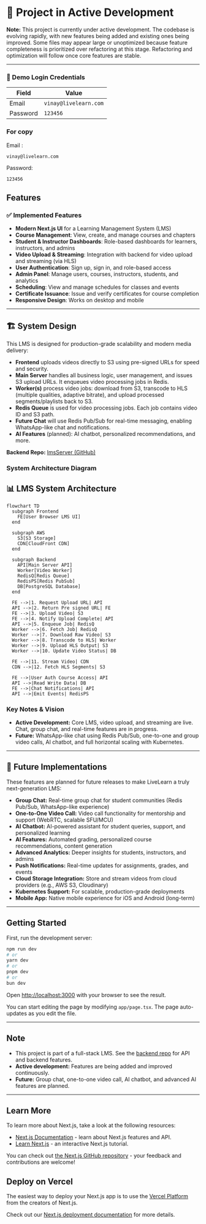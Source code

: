 # 🚧 Project in Active Development

**Note:** This project is currently under active development. The codebase is evolving rapidly, with new features being added and existing ones being improved. Some files may appear large or unoptimized because feature completeness is prioritized over refactoring at this stage. Refactoring and optimization will follow once core features are stable.

---

### 🧪 Demo Login Credentials

| Field    | Value                    |
|----------|--------------------------|
| Email    | `vinay@livelearn.com`    |
| Password | `123456`                 |

### For copy
Email :
```
vinay@livelearn.com
```
Password: 
```
123456
```

## Features

### ✅ Implemented Features
- **Modern Next.js UI** for a Learning Management System (LMS)
- **Course Management**: View, create, and manage courses and chapters
- **Student & Instructor Dashboards**: Role-based dashboards for learners, instructors, and admins
- **Video Upload & Streaming**: Integration with backend for video upload and streaming (via HLS)
- **User Authentication**: Sign up, sign in, and role-based access
- **Admin Panel**: Manage users, courses, instructors, students, and analytics
- **Scheduling**: View and manage schedules for classes and events
- **Certificate Issuance**: Issue and verify certificates for course completion
- **Responsive Design**: Works on desktop and mobile

---

## 🏗️ System Design

This LMS is designed for production-grade scalability and modern media delivery:

- **Frontend** uploads videos directly to S3 using pre-signed URLs for speed and security.
- **Main Server** handles all business logic, user management, and issues S3 upload URLs. It enqueues video processing jobs in Redis.
- **Worker(s)** process video jobs: download from S3, transcode to HLS (multiple qualities, adaptive bitrate), and upload processed segments/playlists back to S3.
- **Redis Queue** is used for video processing jobs. Each job contains video ID and S3 path.
- **Future Chat** will use Redis Pub/Sub for real-time messaging, enabling WhatsApp-like chat and notifications.
- **AI Features** (planned): AI chatbot, personalized recommendations, and more.

**Backend Repo:** [lmsServer (GitHub)](https://github.com/margamvinay7/lmsServer)

### System Architecture Diagram

## 📊 LMS System Architecture

```mermaid
flowchart TD
  subgraph Frontend
    FE[User Browser LMS UI]
  end

  subgraph AWS
    S3[S3 Storage]
    CDN[CloudFront CDN]
  end

  subgraph Backend
    API[Main Server API]
    Worker[Video Worker]
    RedisQ[Redis Queue]
    RedisPS[Redis PubSub]
    DB[PostgreSQL Database]
  end

  FE -->|1. Request Upload URL| API
  API -->|2. Return Pre signed URL| FE
  FE -->|3. Upload Video| S3
  FE -->|4. Notify Upload Complete| API
  API -->|5. Enqueue Job| RedisQ
  Worker -->|6. Fetch Job| RedisQ
  Worker -->|7. Download Raw Video| S3
  Worker -->|8. Transcode to HLS| Worker
  Worker -->|9. Upload HLS Output| S3
  Worker -->|10. Update Video Status| DB

  FE -->|11. Stream Video| CDN
  CDN -->|12. Fetch HLS Segments| S3

  FE -->|User Auth Course Access| API
  API -->|Read Write Data| DB
  FE -->|Chat Notifications| API
  API -->|Emit Events| RedisPS
```




### Key Notes & Vision
- **Active Development:** Core LMS, video upload, and streaming are live. Chat, group chat, and real-time features are in progress.
- **Future:** WhatsApp-like chat using Redis Pub/Sub, one-to-one and group video calls, AI chatbot, and full horizontal scaling with Kubernetes.

---

## 🚀 Future Implementations

These features are planned for future releases to make LiveLearn a truly next-generation LMS:

- **Group Chat:** Real-time group chat for student communities (Redis Pub/Sub, WhatsApp-like experience)
- **One-to-One Video Call:** Video call functionality for mentorship and support (WebRTC, scalable SFU/MCU)
- **AI Chatbot:** AI-powered assistant for student queries, support, and personalized learning
- **AI Features:** Automated grading, personalized course recommendations, content generation
- **Advanced Analytics:** Deeper insights for students, instructors, and admins
- **Push Notifications:** Real-time updates for assignments, grades, and events
- **Cloud Storage Integration:** Store and stream videos from cloud providers (e.g., AWS S3, Cloudinary)
- **Kubernetes Support:** For scalable, production-grade deployments
- **Mobile App:** Native mobile experience for iOS and Android (long-term)

---

## Getting Started

First, run the development server:

```bash
npm run dev
# or
yarn dev
# or
pnpm dev
# or
bun dev
```

Open [http://localhost:3000](http://localhost:3000) with your browser to see the result.

You can start editing the page by modifying `app/page.tsx`. The page auto-updates as you edit the file.

---

## Note
- This project is part of a full-stack LMS. See the [backend repo](https://github.com/margamvinay7/lmsServer) for API and backend features.
- **Active development:** Features are being added and improved continuously.
- **Future:** Group chat, one-to-one video call, AI chatbot, and advanced AI features are planned.

---

## Learn More

To learn more about Next.js, take a look at the following resources:

- [Next.js Documentation](https://nextjs.org/docs) - learn about Next.js features and API.
- [Learn Next.js](https://nextjs.org/learn) - an interactive Next.js tutorial.

You can check out [the Next.js GitHub repository](https://github.com/vercel/next.js) - your feedback and contributions are welcome!

## Deploy on Vercel

The easiest way to deploy your Next.js app is to use the [Vercel Platform](https://vercel.com/new?utm_medium=default-template&filter=next.js&utm_source=create-next-app&utm_campaign=create-next-app-readme) from the creators of Next.js.

Check out our [Next.js deployment documentation](https://nextjs.org/docs/app/building-your-application/deploying) for more details.

